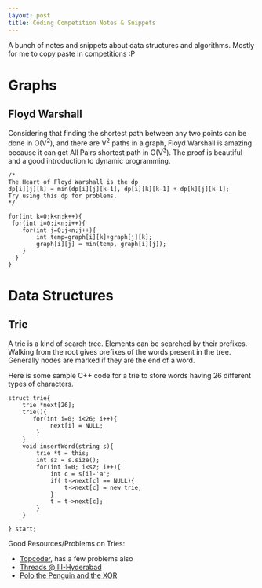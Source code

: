 ```yaml
---
layout: post
title: Coding Competition Notes & Snippets
---
```


A bunch of notes and snippets about data structures and algorithms. Mostly for me to copy paste in competitions :P

Graphs
=======

Floyd Warshall
--------------
Considering that finding the shortest path between any two points can be done in O(V<sup>2</sup>), and there are V<sup>2</sup> paths in a graph, Floyd Warshall is amazing because it can get All Pairs shortest path in O(V<sup>3</sup>). The proof is beautiful and a good introduction to dynamic programming.

````
/*
The Heart of Floyd Warshall is the dp
dp[i][j][k] = min(dp[i][j][k-1], dp[i][k][k-1] + dp[k][j][k-1];
Try using this dp for problems.
*/

for(int k=0;k<n;k++){
 for(int i=0;i<n;i++){
    for(int j=0;j<n;j++){
        int temp=graph[i][k]+graph[j][k];
        graph[i][j] = min(temp, graph[i][j]);
    }
  }
}
````


Data Structures
===============

Trie
----

A trie is a kind of search tree. Elements can be searched by their prefixes. Walking from the root gives prefixes of the words present in the tree. Generally nodes are marked if they are the end of a word.

Here is some sample C++ code for a trie to store words having 26 different types of characters.
```
struct trie{
    trie *next[26];
    trie(){
       for(int i=0; i<26; i++){
            next[i] = NULL;
        }
    }
    void insertWord(string s){
        trie *t = this;
        int sz = s.size();
        for(int i=0; i<sz; i++){
            int c = s[i]-'a';
            if( t->next[c] == NULL){
                t->next[c] = new trie;
            }
            t = t->next[c];
        }
    }

} start;
```

Good Resources/Problems on Tries:
* [Topcoder](https://www.topcoder.com/community/data-science/data-science-tutorials/using-tries/), has a few problems also
* [Threads @ III-Hyderabad](https://threads-iiith.quora.com/Tutorial-on-Trie-and-example-problems)
* [Polo the Penguin and the XOR](https://www.codechef.com/problems/PPXOR)
